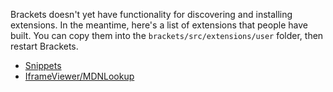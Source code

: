 Brackets doesn't yet have functionality for discovering and installing extensions. In the meantime, here's a list of extensions that people have built. You can copy them into the `brackets/src/extensions/user` folder, then restart Brackets.

* [Snippets](https://github.com/jrowny/brackets-snippets)
* [IframeViewer/MDNLookup](https://gist.github.com/2705422)